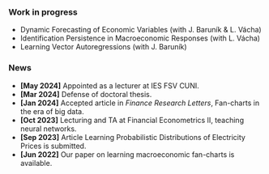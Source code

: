 <!-- <h1 id="news"></h1> -->
<!-- <h2 style="margin: 60px 0px -15px;">News</h2> -->
<!-- <h2>News</h2> -->

### Work in progress

- Dynamic Forecasting of Economic Variables (with J. Baruník & L. Vácha)
- Identification Persistence in Macroeconomic Responses (with L. Vácha)
- Learning Vector Autoregressions (with J. Baruník)

### News

- **[May 2024]** Appointed as a lecturer at IES FSV CUNI.
- **[Mar 2024]** Defense of doctoral thesis.
- **[Jan 2024]** Accepted article in *Finance Research Letters*, Fan-charts in the era of big data.
- **[Oct 2023]** Lecturing and TA at Financial Econometrics II, teaching neural networks.
- **[Sep 2023]** Article Learning Probabilistic Distributions of Electricity Prices is submitted.
- **[Jun 2022]** Our paper on learning macroeconomic fan-charts is available.
